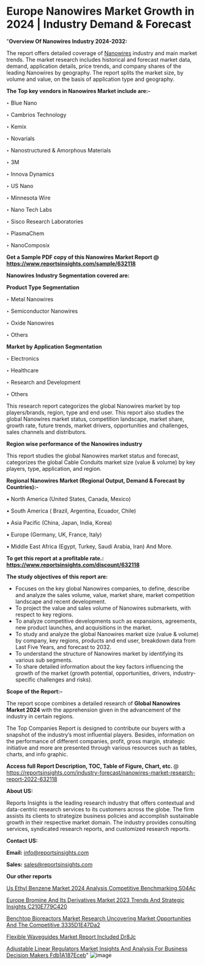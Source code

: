 # Europe Nanowires Market Growth in 2024 | Industry Demand & Forecast

 "<strong>Overview Of Nanowires Industry 2024-2032:</strong>

The report offers detailed coverage of <a href=https://www.reportsinsights.com/sample/632118>Nanowires</a> industry and main market trends. The market research includes historical and forecast market data, demand, application details, price trends, and company shares of the leading Nanowires by geography. The report splits the market size, by volume and value, on the basis of application type and geography.

<strong>The Top key vendors in Nanowires Market include are:- </strong>

‣ Blue Nano

‣ Cambrios Technology

‣ Kemix

‣ Novarials

‣ Nanostructured & Amorphous Materials

‣ 3M

‣ Innova Dynamics

‣ US Nano

‣ Minnesota Wire

‣ Nano Tech Labs

‣ Sisco Research Laboratories

‣ PlasmaChem

‣ NanoComposix

<strong>Get a Sample PDF copy of this Nanowires Market Report </strong><strong>@ <a href=https://www.reportsinsights.com/sample/632118 style=color:#0000ff;>https://www.reportsinsights.com/sample/632118</a> </strong>

<strong>Nanowires Industry Segmentation covered are:</strong>

<strong>Product Type Segmentation</strong>

‣    Metal Nanowires

‣ Semiconductor Nanowires

‣ Oxide Nanowires

‣ Others

<strong>Market by Application Segmentation</strong>

‣   Electronics

‣ Healthcare

‣ Research and Development

‣ Others

This research report categorizes the global Nanowires market by top players/brands, region, type and end user. This report also studies the global Nanowires market status, competition landscape, market share, growth rate, future trends, market drivers, opportunities and challenges, sales channels and distributors.

<strong>Region wise performance of the Nanowires industry</strong><strong> </strong>

This report studies the global Nanowires market status and forecast, categorizes the global Cable Conduits market size (value &amp; volume) by key players, type, application, and region. 

<strong>Regional Nanowires Market (Regional Output, Demand &amp; Forecast by Countries):-</strong>

• North America (United States, Canada, Mexico)

• South America ( Brazil, Argentina, Ecuador, Chile)

• Asia Pacific (China, Japan, India, Korea)

• Europe (Germany, UK, France, Italy)

• Middle East Africa (Egypt, Turkey, Saudi Arabia, Iran) And More.

<strong>To get this report at a profitable rate.: <a href=https://www.reportsinsights.com/discount/632118 style=color:#0000ff;>https://www.reportsinsights.com/discount/632118</a></strong>

<strong>The study objectives of this report are:</strong>
<ul>
  <li>Focuses on the key global Nanowires companies, to define, describe and analyze the sales volume, value, market share, market competition landscape and recent development.</li>
  <li>To project the value and sales volume of Nanowires submarkets, with respect to key regions.</li>
  <li>To analyze competitive developments such as expansions, agreements, new product launches, and acquisitions in the market.</li>
  <li>To study and analyze the global Nanowires market size (value &amp; volume) by company, key regions, products and end user, breakdown data from Last Five Years, and forecast to 2032.</li>
  <li>To understand the structure of Nanowires market by identifying its various sub segments.</li>
  <li>To share detailed information about the key factors influencing the growth of the market (growth potential, opportunities, drivers, industry-specific challenges and risks).</li>
</ul>
<strong>Scope of the Report:-</strong><strong> </strong>

The report scope combines a detailed research of <strong>Global Nanowires Market 2024 </strong>with the apprehension given in the advancement of the industry in certain regions.

The Top Companies Report is designed to contribute our buyers with a snapshot of the industry’s most influential players. Besides, information on the performance of different companies, profit, gross margin, strategic initiative and more are presented through various resources such as tables, charts, and info graphic.

<strong>Access full Report Description, TOC, Table of Figure, Chart, etc. </strong>@   <a href=https://reportsinsights.com/industry-forecast/nanowires-market-research-report-2022-632118 style=color:#0000ff;>https://reportsinsights.com/industry-forecast/nanowires-market-research-report-2022-632118</a>

<strong>About US:</strong>

Reports Insights is the leading research industry that offers contextual and data-centric research services to its customers across the globe. The firm assists its clients to strategize business policies and accomplish sustainable growth in their respective market domain. The industry provides consulting services, syndicated research reports, and customized research reports.

<strong>Contact US:</strong>

<p class=""""><b>Email:</b> <a href=mailto:info@reportsinsights.com>info@reportsinsights.com</a></p>
<p class=""""><b>Sales:</b> <a href=mailto:sales@reportsinsights.com>sales@reportsinsights.com</a></p>

<strong>Our other reports</strong>

<a href=https://www.linkedin.com/pulse/us-ethyl-benzene-market-2024-analysis-competitive-benchmarking-s04ac/>Us Ethyl Benzene Market 2024 Analysis Competitive Benchmarking S04Ac</a>

<a href=https://medium.com/@aryawankhede943/europe-bromine-and-its-derivatives-market-2023-trends-and-strategic-insights-c210e779c420>Europe Bromine And Its Derivatives Market 2023 Trends And Strategic Insights C210E779C420</a>

<a href=https://medium.com/@jadhaosuchit578/benchtop-bioreactors-market-research-uncovering-market-opportunities-and-the-competitive-3335d1e47da2>Benchtop Bioreactors Market Research Uncovering Market Opportunities And The Competitive 3335D1E47Da2</a>

<a href=https://www.linkedin.com/pulse/flexible-waveguides-market-report-included-dr8jc/>Flexible Waveguides Market Report Included Dr8Jc</a>

<a href=https://medium.com/@ruchikakadam73/adjustable-linear-regulators-market-insights-and-analysis-for-business-decision-makers-fdb1a187eceb>Adjustable Linear Regulators Market Insights And Analysis For Business Decision Makers Fdb1A187Eceb</a>"
![image](https://github.com/daminid12/RImarketresearch/assets/158430485/3b304850-3882-460f-878f-90bfbbe946b6)
